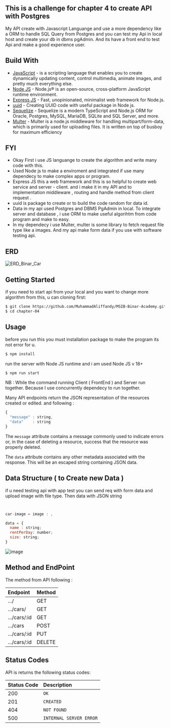 ## This is a challenge for chapter 4 to create API with Postgres 
My API create with Javascript Languange and use a more dependency like a ORM to handle SQL Query from Postgres and you can test my Api in local host and create your db in dbms pgAdmin. And its have a front end to test Api and make a good experience user.

## Build With
- [JavaScript](https://www.javascript.com/) - is a scripting language that enables you to create dynamically updating content, control multimedia, animate      images, and pretty much everything else.
- [Node JS](https://nodejs.org/en) - Node.js® is an open-source, cross-platform JavaScript runtime environment.
- [Express JS](https://expressjs.com/) - Fast, unopinionated, minimalist web framework for Node.js.
- [uuid](https://www.npmjs.com/package/uuid) - Creating UUID code with useful package in Node js.
- [Sequelize](https://sequelize.org) - Sequelize is a modern TypeScript and Node.js ORM for Oracle, Postgres, MySQL, MariaDB, SQLite and SQL Server, and more.
- [Multer](https://www.npmjs.com/package/multer) - Multer is a node.js middleware for handling multipart/form-data, which is primarily used for uploading files. It is written on top of busboy for maximum efficiency


## FYI 

- Okay First i use JS languange to create the algorithm and write many code with this.
- Used Node js to make a enviroment and integrated if use many dependecy to make complex apps or program.
- Express JS this a web framework and this is so helpful to create web service and server - client. and i make it in my API and to implementation middleware , routing and handle method from client request .
- uuid is package to create or to build the code random for data id.
- Data in my api used Postgres and DBMS PgAdmin in local. To integrate server and database , i use ORM to make useful algorihtm from code program and make to easy.
- In my dependecy i use Multer, multer is some library to fetch request file type like a images. And my api make form data if you use with software testing api.

## ERD
![ERD_Binar_Car](https://github.com/MuhammadAliffandy/MSIB-Binar-Academy/assets/94156412/05b2268a-d527-48f6-b16d-415011123d41)

## Getting Started

if you need to start api from your local and you want to change more algorithm from this, u can cloning first:

```sh
$ git clone https://github.com/MuhammadAliffandy/MSIB-Binar-Academy.git
$ cd chapter-04
```

## Usage

before you run this you must installation package to make the program its not error for u.

```sh
$ npm install
```

run the server with Node JS runtime and i am used Node JS v 18+

```sh
$ npm run start
```
NB : While the command running Client ( FrontEnd ) and Server run together. Because I use concurrently dependecy to run together.

Many API endpoints return the JSON representation of the resources created or edited. and following : 
```javascript
{
  "message" : string,
  "data"    : string
}
```
The `message` attribute contains a message commonly used to indicate errors or, in the case of deleting a resource, success that the resource was properly deleted.

The `data` attribute contains any other metadata associated with the response. This will be an escaped string containing JSON data.

## Data Structure ( to Create new Data )

if u need testing api with app test you can send req with form data and upload image with file type. Then data with JSON string

```javascript


car-image = image : ,

data = {
  name : string;
  rentPerDay: number;
  size: string;
}
```
![image](https://github.com/MuhammadAliffandy/MSIB-Binar-Academy/assets/94156412/d3f62351-1abe-4f51-b931-f0c942235ce9)


## Method and EndPoint

The method from API following :

| Endpoint | Method | 
| :--- | :--- |
| .../| GET |
| .../cars/ | GET |
| .../cars/:id | GET |
| .../cars | POST |
| .../cars/:id | PUT |
| .../cars/:id | DELETE |

## Status Codes

API is returns the following status codes:

| Status Code | Description |
| :--- | :--- |
| 200 | `OK` |
| 201 | `CREATED` |
| 404 | `NOT FOUND` |
| 500 | `INTERNAL SERVER ERROR` |





